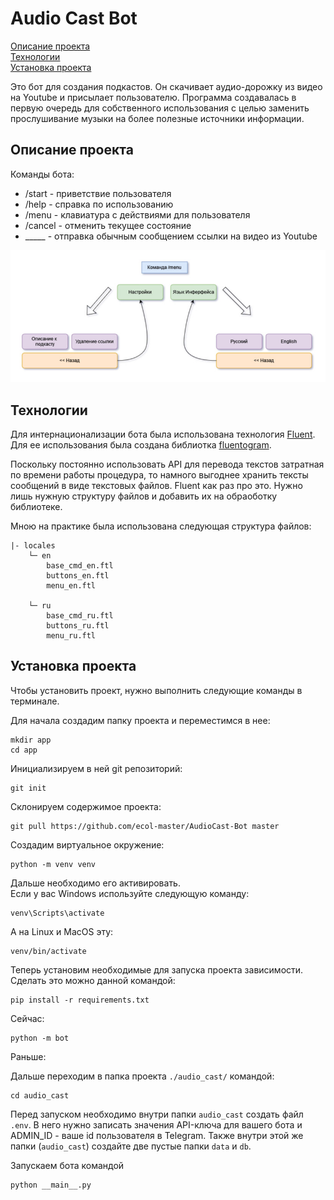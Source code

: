 # Audio Cast Bot

[Описание проекта](#описание-проекта)   
[Технологии](#технологии)   
[Установка проекта](#установка-проекта)


Это бот для создания подкастов. Он скачивает аудио-дорожку из видео на Youtube и присылает пользователю. Программа создавалась в первую очередь для собственного использования с целью заменить прослушивание музыки на более полезные источники информации.


## Описание проекта

Команды бота:
- /start - приветствие пользователя
- /help - справка по использованию
- /menu - клавиатура с действиями для пользователя
- /cancel - отменить текущее состояние
- _____ - отправка обычным сообщением ссылки на видео из Youtube

![Схема работы меню-бургера бота](./assets/схема.jpg)

## Технологии

Для интернационализации бота была использована технология [Fluent](https://projectfluent.org/).    
Для ее использования была создана библиотка [fluentogram](https://github.com/Arustinal/fluentogram).

Поскольку постоянно использовать API для перевода текстов затратная по времени работы процедура, то намного выгоднее хранить тексты сообщений в виде текстовых файлов. Fluent как раз про это. Нужно лишь нужную структуру файлов и добавить их на обраоботку библиотеке.

Мною на практике была использована следующая структура файлов:
```
|- locales
    └─ en
        base_cmd_en.ftl
        buttons_en.ftl
        menu_en.ftl
        
    └─ ru
        base_cmd_ru.ftl
        buttons_ru.ftl
        menu_ru.ftl
```

## Установка проекта

Чтобы установить проект, нужно выполнить следующие команды в терминале.

Для начала создадим папку проекта и переместимся в нее:
```
mkdir app
cd app
```

Инициализируем в ней git репозиторий:
```
git init
```

Склонируем содержимое проекта:
```
git pull https://github.com/ecol-master/AudioCast-Bot master
```
Создадим виртуальное окружение:
```
python -m venv venv
```
Дальше необходимо его активировать.     
Если у вас Windows используйте следующую команду:
```
venv\Scripts\activate
```

А на Linux и MacOS эту:
```
venv/bin/activate
```

Теперь установим необходимые для запуска проекта зависимости. Сделать это можно данной командой:
```
pip install -r requirements.txt
```

Сейчас:
```
python -m bot
```

Раньше:

Дальше переходим в папка проекта ```./audio_cast/``` командой:
```
cd audio_cast
```
Перед запуском необходимо внутри папки ```audio_cast``` создать файл ```.env```. В него нужно записать значения API-ключа для вашего бота и ADMIN_ID - ваше id пользователя в Telegram.
Также внутри этой же папки (```audio_cast```) создайте две пустые папки ```data``` и ```db```.

Запускаем бота командой
```
python __main__.py
```
